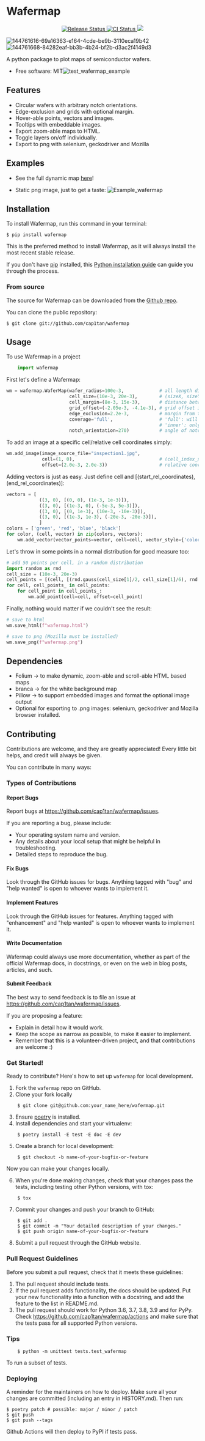 # Wafermap


<p align="center">
<a href="https://pypi.python.org/pypi/wafermap">
    <img src="https://img.shields.io/pypi/v/wafermap.svg"
        alt = "Release Status">
</a>

<a href="https://github.com/cap1tan/wafermap/actions">
    <img src="https://github.com/cap1tan/wafermap/actions/workflows/release.yml/badge.svg?branch=release" alt="CI Status">
</a>


<a href="https://codecov.io/gh/cap1tan/wafermap">
    <img src="https://codecov.io/gh/cap1tan/wafermap/branch/master/graph/badge.svg?token=lSZz8hHrVB"/>
</a>


<!-- <a href="https://wafermap.readthedocs.io/en/latest/?badge=latest">
    <img src="https://readthedocs.org/projects/wafermap/badge/?version=latest" alt="Documentation Status">
</a> -->

</p>

![144761616-69a16363-e164-4cde-be9b-3110eca19b42](https://user-images.githubusercontent.com/21320195/144761668-84282eaf-bb3b-4b24-bf2b-d3ac2f4149d3.png)![144761668-84282eaf-bb3b-4b24-bf2b-d3ac2f4149d3](https://user-images.githubusercontent.com/21320195/144761691-a221dafc-34b8-49fd-a67c-c49849bac82b.png)


A python package to plot maps of semiconductor wafers.


* Free software: MIT![test_wafermap_example](https://user-images.githubusercontent.com/21320195/144761616-69a16363-e164-4cde-be9b-3110eca19b42.png)



## Features

* Circular wafers with arbitrary notch orientations.
* Edge-exclusion and grids with optional margin.
* Hover-able points, vectors and images.
* Tooltips with embeddable images.
* Export zoom-able maps to HTML.
* Toggle layers on/off individually.
* Export to png with selenium, geckodriver and Mozilla


## Examples

- See the full dynamic map [here](https://cap1tan.github.io/wafermap/)!

- Static png image, just to get a taste:
![Example_wafermap](docs/test_wafermap_example.png)


## Installation

To install Wafermap, run this command in your
terminal:

``` console
$ pip install wafermap
```

This is the preferred method to install Wafermap, as it will always install the most recent stable release.

If you don't have [pip][] installed, this [Python installation guide][]
can guide you through the process.

### From source

The source for Wafermap can be downloaded from
the [Github repo][].

You can clone the public repository:

``` console
$ git clone git://github.com/cap1tan/wafermap
```


  [pip]: https://pip.pypa.io
  [Python installation guide]: http://docs.python-guide.org/en/latest/starting/installation/
  [Github repo]: https://github.com/%7B%7B%20cookiecutter.github_username%20%7D%7D/%7B%7B%20cookiecutter.project_slug%20%7D%7D


## Usage

To use Wafermap in a project

```python
    import wafermap
```

First let's define a Wafermap:
```python
wm = wafermap.WaferMap(wafer_radius=100e-3,             # all length dimensions in meters
                       cell_size=(10e-3, 20e-3),        # (sizeX, sizeY)
                       cell_margin=(8e-3, 15e-3),       # distance between cell borders (x, y)
                       grid_offset=(-2.05e-3, -4.1e-3), # grid offset in (x, y)
                       edge_exclusion=2.2e-3,           # margin from the wafer edge where a red edge exclusion ring is drawn
                       coverage='full',                 # 'full': will cover wafer with cells, partial cells allowed
                                                        # 'inner': only full cells allowed
                       notch_orientation=270)           # angle of notch in degrees. 270 corresponds to a notch at the bottom
```

To add an image at a specific cell/relative cell coordinates simply:
```python
wm.add_image(image_source_file="inspection1.jpg",
             cell=(1, 0),                               # (cell_index_x, cell_index_y)
             offset=(2.0e-3, 2.0e-3))                   # relative coordinate of the image within the cell
```

Adding vectors is just as easy. Just define cell and \[(start_rel_coordinates), (end_rel_coordinates)\]:
```python
vectors = [
            ((3, 0), [(0, 0), (1e-3, 1e-3)]),
            ((3, 0), [(1e-3, 0), (-5e-3, 5e-3)]),
            ((3, 0), [(0, 1e-3), (10e-3, -10e-3)]),
            ((3, 0), [(1e-3, 1e-3), (-20e-3, -20e-3)]),
            ]
colors = ['green', 'red', 'blue', 'black']
for color, (cell, vector) in zip(colors, vectors):
    wm.add_vector(vector_points=vector, cell=cell, vector_style={'color': color}, root_style={'radius': 1, 'color': color})
```

Let's throw in some points in a normal distribution for good measure too:
```python
# add 50 points per cell, in a random distribution
import random as rnd
cell_size = (10e-3, 20e-3)
cell_points = [(cell, [(rnd.gauss(cell_size[1]/2, cell_size[1]/6), rnd.gauss(cell_size[0]/2, cell_size[0]/6)) for _ in range(50)]) for cell in wm.cell_map.keys()]
for cell, cell_points_ in cell_points:
    for cell_point in cell_points_:
        wm.add_point(cell=cell, offset=cell_point)
```

Finally, nothing would matter if we couldn't see the result:
```python
# save to html
wm.save_html(f"wafermap.html")

# save to png (Mozilla must be installed)
wm.save_png(f"wafermap.png")
```


## Dependencies

- Folium -> to make dynamic, zoom-able and scroll-able HTML based maps 
- branca -> for the white background map
- Pillow -> to support embedded images and format the optional image output 
- Optional for exporting to .png images: selenium, geckodriver and Mozilla browser installed.


## Contributing

Contributions are welcome, and they are greatly appreciated! Every little bit
helps, and credit will always be given.

You can contribute in many ways:

### Types of Contributions

#### Report Bugs

Report bugs at https://github.com/cap1tan/wafermap/issues.

If you are reporting a bug, please include:

* Your operating system name and version.
* Any details about your local setup that might be helpful in troubleshooting.
* Detailed steps to reproduce the bug.

#### Fix Bugs

Look through the GitHub issues for bugs. Anything tagged with "bug" and "help
wanted" is open to whoever wants to implement it.

#### Implement Features

Look through the GitHub issues for features. Anything tagged with "enhancement"
and "help wanted" is open to whoever wants to implement it.

#### Write Documentation

Wafermap could always use more documentation, whether as part of the
official Wafermap docs, in docstrings, or even on the web in blog posts,
articles, and such.

#### Submit Feedback

The best way to send feedback is to file an issue at https://github.com/cap1tan/wafermap/issues.

If you are proposing a feature:

* Explain in detail how it would work.
* Keep the scope as narrow as possible, to make it easier to implement.
* Remember that this is a volunteer-driven project, and that contributions
  are welcome :)

### Get Started!

Ready to contribute? Here's how to set up `wafermap` for local development.

1. Fork the `wafermap` repo on GitHub.
2. Clone your fork locally

```
    $ git clone git@github.com:your_name_here/wafermap.git
```

3. Ensure [poetry](https://python-poetry.org/docs/) is installed.
4. Install dependencies and start your virtualenv:

```
    $ poetry install -E test -E doc -E dev
```

5. Create a branch for local development:

```
    $ git checkout -b name-of-your-bugfix-or-feature
```

   Now you can make your changes locally.

6. When you're done making changes, check that your changes pass the
   tests, including testing other Python versions, with tox:

```
    $ tox
```

7. Commit your changes and push your branch to GitHub:

```
    $ git add .
    $ git commit -m "Your detailed description of your changes."
    $ git push origin name-of-your-bugfix-or-feature
```

8. Submit a pull request through the GitHub website.

### Pull Request Guidelines

Before you submit a pull request, check that it meets these guidelines:

1. The pull request should include tests.
2. If the pull request adds functionality, the docs should be updated. Put
   your new functionality into a function with a docstring, and add the
   feature to the list in README.md.
3. The pull request should work for Python 3.6, 3.7, 3.8, 3.9 and for PyPy. Check
   https://github.com/cap1tan/wafermap/actions
   and make sure that the tests pass for all supported Python versions.

### Tips
```
    $ python -m unittest tests.test_wafermap
```
To run a subset of tests.


### Deploying

A reminder for the maintainers on how to deploy.
Make sure all your changes are committed (including an entry in HISTORY.md).
Then run:

```
$ poetry patch # possible: major / minor / patch
$ git push
$ git push --tags
```

Github Actions will then deploy to PyPI if tests pass.
